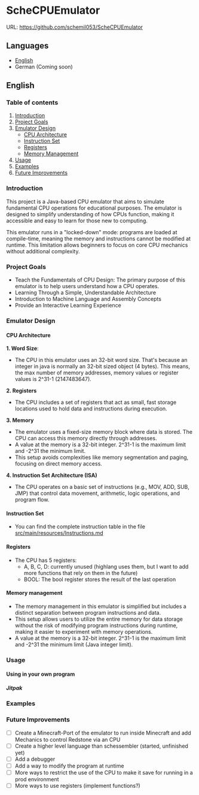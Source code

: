# ScheCPUEmulator

URL: https://github.com/schemil053/ScheCPUEmulator

## Languages
- [English](#english)
- German (Coming soon)

## English

### Table of contents
1. [Introduction](#introduction)
2. [Project Goals](#project-goals)
3. [Emulator Design](#emulator-design)
   - [CPU Architecture](#cpu-architecture)
   - [Instruction Set](#instruction-set)
   - [Registers](#registers)
   - [Memory Management](#memory-management)
4. [Usage](#usage)
5. [Examples](#examples)
6. [Future Improvements](#future-improvements)

### Introduction
This project is a Java-based CPU emulator that aims to simulate fundamental CPU operations for educational purposes. The emulator is designed to simplify understanding of how CPUs function, making it accessible and easy to learn for those new to computing.

This emulator runs in a "locked-down" mode: programs are loaded at compile-time, meaning the memory and instructions cannot be modified at runtime. This limitation allows beginners to focus on core CPU mechanics without additional complexity.


### Project Goals
- Teach the Fundamentals of CPU Design: The primary purpose of this emulator is to help users understand how a CPU operates.
- Learning Through a Simple, Understandable Architecture
- Introduction to Machine Language and Assembly Concepts
- Provide an Interactive Learning Experience

### Emulator Design
#### CPU Architecture
**1. Word Size**:

- The CPU in this emulator uses an 32-bit word size. That's because an integer in java is normally an 32-bit sized object (4 bytes). This means, the max number of memory addresses, memory values or register values is 2^31-1 (2147483647).

**2. Registers**
- The CPU includes a set of registers that act as small, fast storage locations used to hold data and instructions during execution.

**3. Memory**

- The emulator uses a fixed-size memory block where data is stored. The CPU can access this memory directly through addresses.
- A value at the memory is a 32-bit integer. 2^31-1 is the maximum limit and -2^31 the minimum limit.
- This setup avoids complexities like memory segmentation and paging, focusing on direct memory access.

**4. Instruction Set Architecture (ISA)**
- The CPU operates on a basic set of instructions (e.g., MOV, ADD, SUB, JMP) that control data movement, arithmetic, logic operations, and program flow.


#### Instruction Set
- You can find the complete instruction table in the file [src/main/resources/Instructions.md](src/main/resources/Instructions.md)

#### Registers
- The CPU has 5 registers:
   - A, B, C, D: currently unused (highlang uses them, but I want to add more functions that rely on them in the future)
   - BOOL: The bool register stores the result of the last operation

#### Memory management
- The memory management in this emulator is simplified but includes a distinct separation between program instructions and data. 
- This setup allows users to utilize the entire memory for data storage without the risk of modifying program instructions during runtime, making it easier to experiment with memory operations.
- A value at the memory is a 32-bit integer. 2^31-1 is the maximum limit and -2^31 the minimum limit (Java integer limit).

### Usage
#### Using in your own program
##### Jitpak

### Examples

### Future Improvements
- [ ] Create a Minecraft-Port of the emulator to run inside Minecraft and add Mechanics to control Redstone via an CPU
- [ ] Create a higher level language than schessembler (started, unfinished yet)
- [ ] Add a debugger
- [ ] Add a way to modify the program at runtime
- [ ] More ways to restrict the use of the CPU to make it save for running in a prod environment
- [ ] More ways to use registers (implement functions?)

